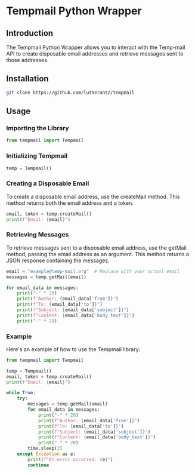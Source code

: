 # Tempmail Python Wrapper

## Introduction

The Tempmail Python Wrapper allows you to interact with the Temp-mail API to create disposable email addresses and retrieve messages sent to those addresses.

## Installation

```bash
git clone https://github.com/lutherantz/tempmail
```

## Usage

### Importing the Library

```python
from tempmail import Tempmail
```

### Initializing Tempmail

```python
temp = Tempmail()
```

### Creating a Disposable Email

To create a disposable email address, use the createMail method. This method returns both the email address and a token.

```python
email, token = temp.createMail()
print(f"Email: {email}")
```

### Retrieving Messages

To retrieve messages sent to a disposable email address, use the getMail method, passing the email address as an argument. This method returns a JSON response containing the messages.

```python
email = "example@temp-mail.org"  # Replace with your actual email
messages = temp.getMail(email)

for email_data in messages:
    print("-" * 20)
    print(f"Author: {email_data['from']}")
    print(f"To: {email_data['to']}")
    print(f"Subject: {email_data['subject']}")
    print(f"Content: {email_data['body_text']}")
    print("-" * 20)
```

### Example

Here's an example of how to use the Tempmail library:

```python
from tempmail import Tempmail

temp = Tempmail()
email, token = temp.createMail()
print(f"Email: {email}")

while True:
    try:
        messages = temp.getMail(email)
        for email_data in messages:
            print("-" * 20)
            print(f"Author: {email_data['from']}")
            print(f"To: {email_data['to']}")
            print(f"Subject: {email_data['subject']}")
            print(f"Content: {email_data['body_text']}")
            print("-" * 20)
        time.sleep(2)
    except Exception as e:
        print(f"An error occurred: {e}")
        continue
```
